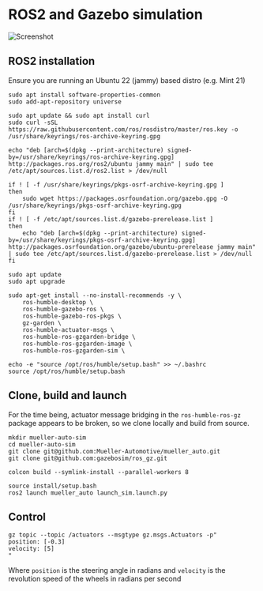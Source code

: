 # ROS2 and Gazebo simulation
![Screenshot](https://cdn.discordapp.com/attachments/663174968791662594/1112913030582390876/image.png)

## ROS2 installation
Ensure you are running an Ubuntu 22 (jammy) based distro (e.g. Mint 21)
```
sudo apt install software-properties-common
sudo add-apt-repository universe

sudo apt update && sudo apt install curl
sudo curl -sSL https://raw.githubusercontent.com/ros/rosdistro/master/ros.key -o /usr/share/keyrings/ros-archive-keyring.gpg

echo "deb [arch=$(dpkg --print-architecture) signed-by=/usr/share/keyrings/ros-archive-keyring.gpg] http://packages.ros.org/ros2/ubuntu jammy main" | sudo tee /etc/apt/sources.list.d/ros2.list > /dev/null

if ! [ -f /usr/share/keyrings/pkgs-osrf-archive-keyring.gpg ]
then
    sudo wget https://packages.osrfoundation.org/gazebo.gpg -O /usr/share/keyrings/pkgs-osrf-archive-keyring.gpg
fi
if ! [ -f /etc/apt/sources.list.d/gazebo-prerelease.list ]
then
    echo "deb [arch=$(dpkg --print-architecture) signed-by=/usr/share/keyrings/pkgs-osrf-archive-keyring.gpg] http://packages.osrfoundation.org/gazebo/ubuntu-prerelease jammy main" | sudo tee /etc/apt/sources.list.d/gazebo-prerelease.list > /dev/null
fi

sudo apt update
sudo apt upgrade

sudo apt-get install --no-install-recommends -y \
    ros-humble-desktop \
    ros-humble-gazebo-ros \
    ros-humble-gazebo-ros-pkgs \
    gz-garden \
    ros-humble-actuator-msgs \
    ros-humble-ros-gzgarden-bridge \
    ros-humble-ros-gzgarden-image \
    ros-humble-ros-gzgarden-sim \

echo -e "source /opt/ros/humble/setup.bash" >> ~/.bashrc
source /opt/ros/humble/setup.bash
```

## Clone, build and launch
For the time being, actuator message bridging in the `ros-humble-ros-gz` package appears to be broken, so we clone locally and build from source.
```
mkdir mueller-auto-sim
cd mueller-auto-sim
git clone git@github.com:Mueller-Automotive/mueller_auto.git
git clone git@github.com:gazebosim/ros_gz.git

colcon build --symlink-install --parallel-workers 8

source install/setup.bash
ros2 launch mueller_auto launch_sim.launch.py
```

## Control
```
gz topic --topic /actuators --msgtype gz.msgs.Actuators -p"
position: [-0.3]
velocity: [5]
"
```
Where `position` is the steering angle in radians and `velocity` is the revolution speed of the wheels in radians per second